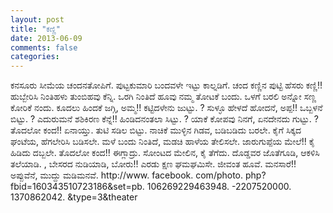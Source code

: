 ```yaml
---
layout: post
title: "ಕಣ್ಣಿ"
date: 2013-06-09
comments: false
categories: 
---
```



ಕನಸೂರು ಸೀಮೆಯ  ಚಂದನತೋಪಿಗೆ.   ಪುಟ್ಟಕುಮಾರಿ ಬಂದವಳೇ  ಇಟ್ಟು ಕಾಲ್ನಡಿಗೆ.     ಚಂದ ಕಣ್ಣಿನ ಪುಟ್ಟಿ  ಹೆಸರು ಕಣ್ಣಿ!!  ಹುಬ್ಬೇರಿಸಿ ನಿಂತಿಹಳು  ತುಂಬಿಹವು ಕೆನ್ನಿ.     ಒರಗಿ ನಿಂತಿದೆ ಹೂವು  ನಮ್ಮ ತೋಟಕೆ ಬಂದು.   ಒಳಗೆ ಬರಲಿ ಅನ್ನೋ  ಸಣ್ಣ ಕೋರಿಕೆ ನಂದು.     ಕೂದಲು ಹಿಂದಕೆ ಜಗ್ಗಿ,  ಅಮ್ಮ!! ಕಟ್ಟಿದಳೇನು ಜುಟ್ಟು. ?  ಸುಳ್ಳೂ ಹೇಳದೆ ಹೋದನೆ,  ಅಪ್ಪ!! ಒಬ್ಬಳನೆ ಬಿಟ್ಟು. ?  ಎದುರುಮನೆ ಶಶಿಕಿರಣ    ಕೆನ್ನೆ!! ಹಿಂಡಿದನಂತಲಾ ಸಿಟ್ಟು. ?  ಯಾಕೆ ಕೋಪವು ನಿನಗೆ,  ಏನದೇನದು ಗುಟ್ಟು. ?  ತೊದಲೋ ಕಂದ!! ಏನಾಯ್ತು.   ತುಟಿ ಸಡಿಲ ಬಿಟ್ಟು.     ನಾಚಿಕೆ ಮುಳ್ಳಿನ ಗಿಡವ,  ಬಡಿಬಡಿದು ಬರಲೇ.   ಕೈಗೆ ಸಿಕ್ಕದ ಘಂಟೆಯ,  ಹೆಗಲೇರಿಸಿ ಬಡಿಸಲೇ.     ಮಳೆ ಬಂದು ನಿಂತಿದೆ,  ಮಡಚಿ ಹಾಳೆಯ ತೇಲಿಸಲೇ.   ಜಾರುಗುಪ್ಪೆಯ ಮೇಲೆ!!  ಕೈ ಹಿಡಿದು ದಬ್ಬಲೇ.   ತೊದಲೋ ಕಂದ!! ಈಗ್ಲಾದ್ರು.   ಸೋಂಟದ ಮೇಲಿನ, ಕೈ ತೆಗೆದು.   ದೊಡ್ಡವರ ಜೊತೆಗೂಡಿ,    ಆಕಳಿಸಿ ತಲೆಯಾಡಿ. ,  ಬೇಸರದ ನುಡಿಯಾಡಿ,  ಬೋರು!!    ಎರಡು ಕ್ಷಣ ಘಮಘಮಿಸೇ.   ಜೀವಂತ ಹೂವೆ.   ಮನಸಾರೆ!! ಅಪ್ಪುವೆನೆ,  ಮುದ್ದು ಮಡಿಮನವೆ.           http://www. facebook. com/photo. php?fbid=160343510723186&amp;set=pb. 106269229463948. -2207520000. 1370862042. &amp;type=3&amp;theater
